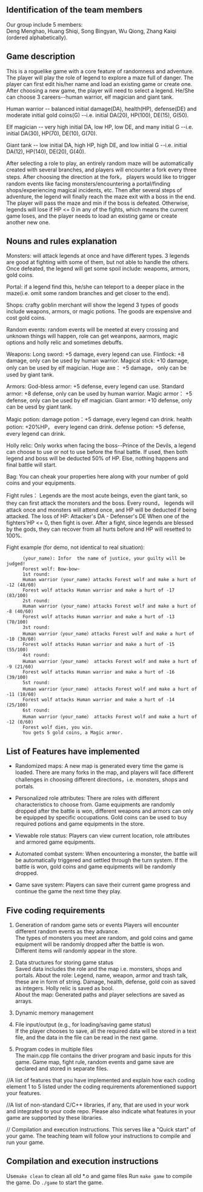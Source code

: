 ## Identification of the team members
Our group include 5 members:  
Deng Menghao, Huang Shiqi, Song Bingyan, Wu Qiong, Zhang Kaiqi (ordered alphabetically).

## Game description
This is a roguelike game with a core feature of randomness and adventure. The player will play the role of legend to explore a maze full of danger. The player can first edit his/her name and load an existing game or create one. After choosing a new game, the player will need to select a legend. He/She can choose 3 careers--human warrior, elf magician and giant tank.  

Human warrior -- balanced initial damage(DA), health(HP), defense(DE) and moderate initial gold coins(G) --i.e. initial DA(20), HP(100), DE(15), G(50).

Elf magician -- very high initial DA, low HP, low DE, and many initial G --i.e. initial DA(30), HP(70), DE(10), G(70).

Giant tank --  low initial DA, high HP, high DE, and low initial G --i.e. initial DA(12), HP(140), DE(20), G(40).

After selecting a role to play, an entirely random maze will be automatically created with several branches, and players will encounter a fork every three steps. After choosing the direction at the fork， players would like to trigger random events like facing monsters/encountering a portal/finding shops/experiencing magical incidents, etc. Then after several steps of adventure, the legend will finally reach the maze exit with a boss in the end. The player will pass the maze and min if the boss is defeated. Otherwise, legends will lose if HP <= 0 in any of the fights, which means the current game loses, and the player needs to load an existing game or create another new one.

## Nouns and rules explanation

Monsters: will attack legends at once and have different types. 3 legends are good at fighting with some of them, but not able to handle the others. Once defeated, the
legend will get some spoil include: weapoms, armors, gold coins.

Portal: if a legend find this, he/she can teleport to a deeper place in the maze(i.e. omit some random branches and get closer to the end).

Shops: crafty goblin merchant will show the legend 3 types of goods include weapons, armors, or magic potions. The goods are expensive and cost gold coins.

Random events: random events will be meeted at every crossing and unknown things will happen, role can get weanpons, aarmors, magic options and holly relic and sometimes debuffs.

Weapons:
    Long sword: +5 damage, every legend can use.
    Flintlock: +8 damage, only can be used by human warrior.
    Magical stick: +10 damage, only can be used by elf magician.
    Huge axe： +5 damage， only can be used by giant tank.

Armors:
    God-bless armor: +5 defense, every legend can use.
    Standard armor: +8 defense, only can be used by human warrior.
    Magic armor： +5 defense, only can be used by elf magician.
    Giant armor: +10 defense, only can be uesd by giant tank.

Magic potion:
    damage potion：+5 damage, every legend can drink.
    health potion: +20%HP， every legend can drink.
    defense potion: +5 defense, every legend can drink.

Holly relic: Only works when facing the boss--Prince of the Devils, a legend can choose to use or not to use before the final battle.
    If used, then both legend and boss will be deducted 50% of HP.
    Else, nothing happens and final battle will start.
    
Bag: You can cheak your properties here along with your number of gold coins and your equipments.
    
 Fight rules： Legends are the most acute beings, even the giant tank, so they can first attack the monsters and the boss.
 Every round， legends will attack once and monsters will attend once, and HP will be deducted if being attacked. The loss of HP: Attacker's DA - Defenser's DE
 When one of the fighters'HP <= 0, then fight is over. After a fight, since legends are blessed by the gods, they can recover from all hurts before and HP will resetted to 100%.  
 
 Fight example (for demo, not identical to real situation):  
 
          (your_name): Infor  the name of justice, your guilty will be judged!  
          Forest wolf: Bow-bow~  
          1st round:   
          Human warrior (your_name) attacks Forest wolf and make a hurt of -12 (48/60)  
          Forest wolf attacks Human warrior and make a hurt of -17 (83/100)  
          2st round:   
          Human warrior (your_name) attacks Forest wolf and make a hurt of -8 (40/60)  
          Forest wolf attacks Human warrior and make a hurt of -13 (70/100)  
          3st round:   
          Human warrior（your_name）attacks Forest wolf and make a hurt of -10 (30/60)  
          Forest wolf attacks Human warrior and make a hurt of -15 (55/100)  
          4st round:   
          Human warrior（your_name） attacks Forest wolf and make a hurt of -9 (21/60)  
          Forest wolf attacks Human warrior and make a hurt of -16 (39/100)  
          5st round:   
          Human warrior（your_name） attacks Forest wolf and make a hurt of -11 (10/60)  
          Forest wolf attacks Human warrior and make a hurt of -14 (25/100)  
          6st round:   
          Human warrior（your_name） attacks Forest wolf and make a hurt of -12 (0/60)  
          Forest wolf dies, you win.  
          You gets 5 gold coins, a Magic armor.  
          
## List of Features have implemented
- Randomized maps: A new map is generated every time the game is loaded. There are many forks in the map, and players will face different challenges in choosing different directions，i.e. monsters, shops and portals.

- Personalized role attributes: There are roles with different characteristics to choose from. Game equipments are randomly dropped after the battle is won, different weapons and armors can only be equipped by specific occupations. Gold coins can be used to buy required potions and game equipments in the store.

- Viewable role status: Players can view current location, role attributes and armored game equipments.

- Automated combat system: When encountering a monster, the battle will be automatically triggered and settled through the turn system. If the battle is won, gold coins and game equipments will be randomly dropped.

- Game save system: Players can save their current game progress and continue the game the next time they play.

## Five coding requirements
1. Generation of random game sets or events
Players will encounter different random events as they advance.  
The types of monsters you meet are random, and gold coins and game equipment will be randomly dropped after the battle is won.  
Different items will randomly appear in the store.  

2. Data structures for storing game status  
Saved data includes the role and the map i.e. monsters, shops and portals.
About the role: Legend, name, weapon, armor and trash talk, these are in form of string. Damage, health, defense, gold coin as saved as integers. Holly relic is saved as bool.  
About the map: Generated paths and player selections are saved as arrays.

3. Dynamic memory management

4. File input/output (e.g., for loading/saving game status)  
If the player chooses to save, all the required data will be stored in a text file, and the data in the file can be read in the next game.

5. Program codes in multiple files  
The main.cpp file contains the driver program and basic inputs for this game. Game map, fight rule, random events and game save are declared and stored in separate files.



//A list of features that you have implemented and explain how each coding 
element 1 to 5 listed under the coding requirements aforementioned support 
your features.

//A list of non-standard C/C++ libraries, if any, that are used in your work and 
integrated to your code repo. Please also indicate what features in your game 
are supported by these libraries.

// Compilation and execution instructions. This serves like a "Quick start" of your 
game. The teaching team will follow your instructions to compile and run your 
game.

## Compilation and execution instructions
Use```make clean``` to clean all old *.o and game files
Run ```make game``` to compile the game.
Do ```./game``` to start the game.
